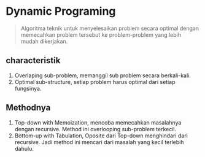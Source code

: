 # Dynamic Programing
> Algoritma teknik untuk menyelesaikan problem secara optimal dengan memecahkan problem tersebut ke problem-problem yang lebih mudah dikerjakan.

## characteristik
1. Overlaping sub-problem, memanggil sub problem secara berkali-kali.
2. Optimal sub-structure, setiap problem harus optimal dari setiap fungsinya.

## Methodnya
1. Top-down with Memoization, mencoba memecahkan masalahnya dengan recursive. Method ini overlooping sub-problem terkecil.
2. Bottom-up with Tabulation, Oposite dari Top-down menghindari dari recursive. Jadi method ini mencari dari masalah yang kecil terlebih dahulu.

